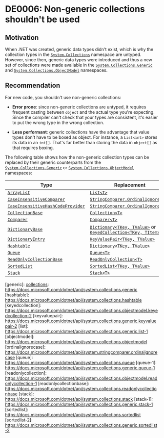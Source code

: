 <!--
T:System.Collections.ArrayList
T:System.Collections.Hashtable
T:System.Collections.Queue
T:System.Collections.Stack
T:System.Collections.SortedList
T:System.Collections.DictionaryEntry
T:System.Collections.DictionaryBase
T:System.Collections.CollectionBase
T:System.Collections.ReadOnlyCollectionBase
T:System.Collections.Comparer
T:System.Collections.CaseInsensitiveComparer
T:System.Collections.CaseInsensitiveHashCodeProvider
-->

# DE0006: Non-generic collections shouldn't be used

## Motivation

When .NET was created, generic data types didn't exist, which is why the
collection types in the [`System.Collections`](collections) namespace are untyped. However, since then,
generic data types were introduced and thus a new set of collections 
were made available in the [`System.Collections.Generic`](generic) and
[`System.Collections.ObjectModel`](objectmodel) namespaces.

## Recommendation

For new code, you shouldn't use non-generic collections:

* **Error prone**: since non-generic collections are untyped, it requires frequent
  casting between `object` and the actual type you're expecting. Since the compiler
  can't check that your types are consistent, it's easier to put the wrong type in
  the wrong collection.

* **Less performant**: generic collections have the advantage that value types
  don't have to be boxed as object. For instance, a `List<int>` stores its data
  in an `int[]`. That's far better than storing the data in `object[]` as that
  requires boxing.

The following table shows how the non-generic collection types can be
replaced by their generic counterparts from the [`System.Collections.Generic`](generic) or
[`System.Collections.ObjectModel`](objectmodel) namespaces:

| Type                                                                 | Replacement                                                                                   |
|----------------------------------------------------------------------|-----------------------------------------------------------------------------------------------|
| [`ArrayList`](arraylist)                                             | [`List<T>`](list)                                                                             |
| [`CaseInsensitiveComparer`](caseinsensitivecomparer)                 | [`StringComparer.OrdinalIgnoreCase`](ordinalignorecase)                                       |
| [`CaseInsensitiveHashCodeProvider`](caseinsensitivehashcodeprovider) | [`StringComparer.OrdinalIgnoreCase`](ordinalignorecase)                                       |
| [`CollectionBase`](collectionbase)                                   | [`Collection<T>`](collection-1)                                                               |
| [`Comparer`](comparer)                                               | [`Comparer<T>`](comparer-1)                                                                   |
| [`DictionaryBase`](dictionarybase)                                   | [`Dictionary<TKey, TValue>`](dictionary) or [`KeyedCollection<TKey, TItem>`](keyedcollection) |
| [`DictionaryEntry`](dictionaryentry)                                 | [`KeyValuePair<TKey, TValue>`](keyvaluepair)                                                  |
| [`Hashtable`](hashtable)                                             | [`Dictionary<TKey, TValue>`](dictionary)                                                      |
| [`Queue`](queue)                                                     | [`Queue<T>`](queue-1)                                                                         |
| [`ReadOnlyCollectionBase`](readonlycollectionbase)                   | [`ReadOnlyCollection<T>`](readonlycollection)                                                 |
| [`SortedList`](sortedlist)                                           | [`SortedList<TKey, TValue>`](sortedlist-2)                                                    |
| [`Stack`](stack)                                                     | [`Stack<T>`](stack-1)                                                                         |

[arraylist]: https://docs.microsoft.com/dotnet/api/system.collections.arraylist
[caseinsensitivecomparer]: https://docs.microsoft.com/dotnet/api/system.collections.caseinsensitivecomparer
[caseinsensitivehashcodeprovider]: https://docs.microsoft.com/dotnet/api/system.collections.caseinsensitivehashcodeprovider
[collection-1]: https://docs.microsoft.com/dotnet/api/system.collections.objectmodel.collection-1
[collectionbase]: https://docs.microsoft.com/dotnet/api/system.collections.collectionbase
[collections]: https://docs.microsoft.com/dotnet/api/system.collections
[comparer]: https://docs.microsoft.com/dotnet/api/system.collections.comparer
[comparer-1]: https://docs.microsoft.com/dotnet/api/system.collections.generic.comparer-1
[dictionary]: https://docs.microsoft.com/dotnet/api/system.collections.generic.dictionary-2
[dictionarybase]: https://docs.microsoft.com/dotnet/api/system.collections.dictionarybase
[dictionaryentry]: https://docs.microsoft.com/dotnet/api/system.collections.dictionaryentry
[generic]: [collections]: https://docs.microsoft.com/dotnet/api/system.collections.generic
[hashtable]: https://docs.microsoft.com/dotnet/api/system.collections.hashtable
[keyedcollection]: https://docs.microsoft.com/dotnet/api/system.collections.objectmodel.keyedcollection-2
[keyvaluepair]: https://docs.microsoft.com/dotnet/api/system.collections.generic.keyvaluepair-2
[list]: https://docs.microsoft.com/dotnet/api/system.collections.generic.list-1
[objectmodel]: https://docs.microsoft.com/dotnet/api/system.collections.objectmodel
[ordinalignorecase]: https://docs.microsoft.com/dotnet/api/system.stringcomparer.ordinalignorecase
[queue]: https://docs.microsoft.com/dotnet/api/system.collections.queue
[queue-1]: https://docs.microsoft.com/dotnet/api/system.collections.generic.queue-1
[readonlycollection]: https://docs.microsoft.com/dotnet/api/system.collections.objectmodel.readonlycollection-1
[readonlycollectionbase]: https://docs.microsoft.com/dotnet/api/system.collections.readonlycollectionbase
[stack]: https://docs.microsoft.com/dotnet/api/system.collections.stack
[stack-1]: https://docs.microsoft.com/dotnet/api/system.collections.generic.stack-1
[sortedlist]: https://docs.microsoft.com/dotnet/api/system.collections.sortedlist
[sortedlist-2]: https://docs.microsoft.com/dotnet/api/system.collections.generic.sortedlist-2